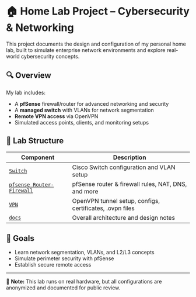 # 🏠 Home Lab Project – Cybersecurity & Networking

This project documents the design and configuration of my personal home lab, built to simulate enterprise network environments and explore real-world cybersecurity concepts.

## 🔍 Overview

My lab includes:
- A **pfSense** firewall/router for advanced networking and security
- A **managed switch** with VLANs for network segmentation
- **Remote VPN access** via OpenVPN
- Simulated access points, clients, and monitoring setups

## 📂 Lab Structure

| Component | Description |
|----------|-------------|
| [`Switch`](switch/switch-l2-setup) | Cisco Switch configuration and VLAN setup |
| [`pfsense Router-Firewall`](pfsense/) | pfSense router & firewall rules, NAT, DNS, and more |
| [`VPN`](vpn/) | OpenVPN tunnel setup, configs, certificates, .ovpn files |
| [`docs`](docs/) | Overall architecture and design notes |

## 🚀 Goals

- Learn network segmentation, VLANs, and L2/L3 concepts
- Simulate perimeter security with pfSense
- Establish secure remote access

---

📌 **Note:** This lab runs on real hardware, but all configurations are anonymized and documented for public review.
